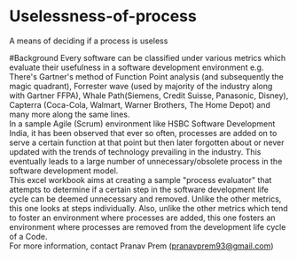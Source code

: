 # Uselessness-of-process
A means of deciding if a process is useless

#Background
Every software can be classified under various metrics which evaluate their usefulness in a software development environment e.g. There's Gartner's method of Function Point analysis (and subsequently the magic quadrant), Forrester wave (used by majority of the industry along with Gartner FFPA), Whale Path(Siemens, Credit Suisse, Panasonic, Disney), Capterra (Coca-Cola, Walmart, Warner Brothers, The Home Depot) and many more along the same lines.<br/>
In a sample Agile (Scrum) environment like HSBC Software Development India, it has been observed that ever so often, processes are added on to serve a certain function at that point but then later forgotten about or never updated with the trends of technology prevailing in the industry. This eventually leads to a large number of unnecessary/obsolete process in the software development model.<br/>
This excel workbook aims at creating a sample "process evaluator" that attempts to determine if a certain step in the software development life cycle can be deemed unnecessary and removed. Unlike the other metrics, this one looks at steps individually. Also, unlike the other metrics which tend to foster an environment where processes are added, this one fosters an environment where processes are removed from the development life cycle of a Code.<br/>
For more information, contact Pranav Prem (pranavprem93@gmail.com)
